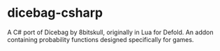 # dicebag-csharp
A C# port of Dicebag by 8bitskull, originally in Lua for Defold. An addon containing probability functions designed specifically for games.
